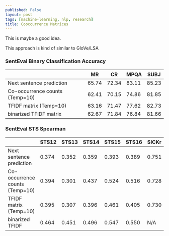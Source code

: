 ```yaml
---
published: False
layout: post
tags: [machine-learning, nlp, research]
title: Cooccurrence Matrices
---
```


This is maybe a good idea.

<!--more-->

This approach is kind of similar to GloVe/LSA

### SentEval Binary Classification Accuracy 

|                              | MR    | CR    | MPQA  | SUBJ  | 
|------------------------------|-------|-------|-------|-------|
|Next sentence prediction      | 65.74 | 72.34 | 83.11 | 85.23 |
|Co-occurrence counts (Temp=10)| 62.41 | 70.15 | 74.86 | 81.85 | 
|TFIDF matrix (Temp=10)        | 63.16 | 71.47 | 77.62 | 82.73 | 
|binarized TFIDF matrix        | 62.67 | 71.84 | 76.84 | 81.66 | 


### SentEval STS Spearman

|                              | STS12 | STS13 | STS14 | STS15 | STS16 | SICKr | STSb | 
|------------------------------|-------|-------|-------|-------|-------|-------|------|
|Next sentence prediction      | 0.374 | 0.352 | 0.359 | 0.393 | 0.389 | 0.751 | 0.649|
|Co-occurrence counts (Temp=10)| 0.394 | 0.301 | 0.437 | 0.524 | 0.516 | 0.728 | 0.602| 
|TFIDF matrix (Temp=10)        | 0.395 | 0.307 | 0.396 | 0.461 | 0.405 | 0.730 | 0.674| 
|binarized TFIDF               | 0.464 | 0.451 | 0.496 | 0.547 | 0.550 | N/A   | N/A  | 


